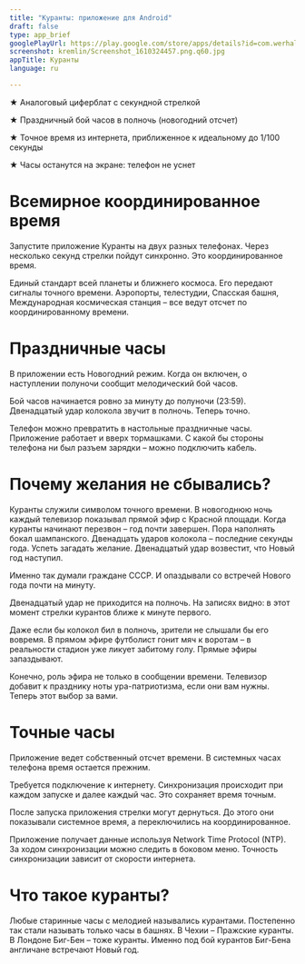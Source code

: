 ```yaml
---
title: "Куранты: приложение для Android"
draft: false
type: app_brief
googlePlayUrl: https://play.google.com/store/apps/details?id=com.werhal.kremlin
screenshot: kremlin/Screenshot_1610324457.png.q60.jpg
appTitle: Куранты 
language: ru   

---
```


★ Аналоговый циферблат с секундной стрелкой

★ Праздничный бой часов в полночь (новогодний отсчет)

★ Точное время из интернета, приближенное к идеальному до 1/100 секунды

★ Часы останутся на экране: телефон не уснет

<!-- section break -->

# Всемирное координированное время

Запустите приложение Куранты на двух разных телефонах. Через несколько секунд стрелки пойдут синхронно. Это координированное время.

Единый стандарт всей планеты и ближнего космоса. Его передают сигналы точного времени. Аэропорты, телестудии, Спасская башня, Международная космическая станция – все ведут отсчет по координированному времени.

# Праздничные часы

В приложении есть Новогодний режим. Когда он включен, о наступлении полуночи сообщит мелодический бой часов.

Бой часов начинается ровно за минуту до полуночи (23:59). Двенадцатый удар колокола звучит в полночь. Теперь точно.

Телефон можно превратить в настольные праздничные часы. Приложение работает и вверх тормашками. С какой бы стороны телефона ни был разъем зарядки – можно подключить кабель.

# Почему желания не сбывались?

Куранты служили символом точного времени. В новогоднюю ночь каждый телевизор показывал прямой эфир с Красной площади. Когда куранты начинают перезвон – год почти завершен. Пора наполнять бокал шампанского. Двенадцать ударов колокола – последние секунды года. Успеть загадать желание. Двенадцатый удар возвестит, что Новый год наступил.

Именно так думали граждане СССР. И опаздывали со встречей Нового года почти на минуту.

Двенадцатый удар не приходится на полночь. На записях видно: в этот момент стрелки курантов ближе к минуте первого.

Даже если бы колокол бил в полночь, зрители не слышали бы его вовремя. В прямом эфире футболист гонит мяч к воротам – в реальности стадион уже ликует забитому голу. Прямые эфиры запаздывают.

Конечно, роль эфира не только в сообщении времени. Телевизор добавит к празднику ноты ура-патриотизма, если они вам нужны. Теперь этот выбор за вами.

# Точные часы

Приложение ведет собственный отсчет времени. В системных часах телефона время остается прежним.

Требуется подключение к интернету. Синхронизация происходит при каждом запуске и далее каждый час. Это сохраняет время точным.

После запуска приложения стрелки могут дернуться. До этого они показывали системное время, а переключились на координированное.

Приложение получает данные используя Network Time Protocol (NTP). За ходом синхронизации можно следить в боковом меню. Точность синхронизации зависит от скорости интернета.

# Что такое куранты?

Любые старинные часы с мелодией назывались курантами. Постепенно так стали называть только часы в башнях. В Чехии – Пражские куранты. В Лондоне Биг-Бен – тоже куранты. Именно под бой курантов Биг-Бена англичане встречают Новый год.
